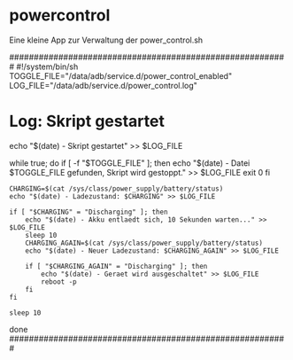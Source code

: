 # powercontrol

Eine kleine App zur Verwaltung der power_control.sh

#########################################################
#!/system/bin/sh
TOGGLE_FILE="/data/adb/service.d/power_control_enabled"
LOG_FILE="/data/adb/service.d/power_control.log"

# Log: Skript gestartet
echo "$(date) - Skript gestartet" >> $LOG_FILE

while true; do
    if [ -f "$TOGGLE_FILE" ]; then
        echo "$(date) - Datei $TOGGLE_FILE gefunden, Skript wird gestoppt." >> $LOG_FILE
        exit 0
    fi

    CHARGING=$(cat /sys/class/power_supply/battery/status)
    echo "$(date) - Ladezustand: $CHARGING" >> $LOG_FILE

    if [ "$CHARGING" = "Discharging" ]; then
        echo "$(date) - Akku entlaedt sich, 10 Sekunden warten..." >> $LOG_FILE
        sleep 10
        CHARGING_AGAIN=$(cat /sys/class/power_supply/battery/status)
        echo "$(date) - Neuer Ladezustand: $CHARGING_AGAIN" >> $LOG_FILE

        if [ "$CHARGING_AGAIN" = "Discharging" ]; then
            echo "$(date) - Geraet wird ausgeschaltet" >> $LOG_FILE
            reboot -p
        fi
    fi

    sleep 10
done
#########################################################
